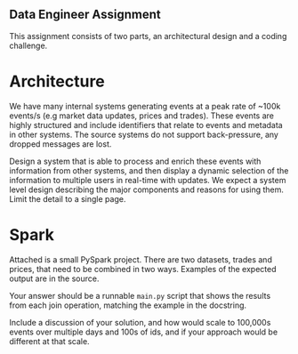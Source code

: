 ## Data Engineer Assignment

This assignment consists of two parts, an architectural design and a coding challenge. 

# Architecture

We have many internal systems generating events at a peak rate of ~100k events/s (e.g market 
data updates, prices and trades). These events are highly structured and include identifiers 
that relate to events and metadata in other systems. The source systems do not support 
back-pressure, any dropped messages are lost.

Design a system that is able to process and enrich these events with information from other systems,
and then display a dynamic selection of the information to multiple users in real-time with updates. 
We expect a system level design describing the major components and reasons for using them. 
Limit the detail to a single page.

# Spark

Attached is a small PySpark project. There are two datasets, trades and prices, that need to 
be combined in two ways. Examples of the expected output are in the source.

Your answer should be a runnable `main.py` script that shows the results from each join operation,
matching the example in the docstring.

Include a discussion of your solution, and how would scale to 100,000s events over multiple days 
and 100s of ids, and if your approach would be different at that scale.